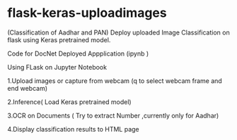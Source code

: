 # flask-keras-uploadimages
(Classification of Aadhar and PAN)
Deploy uploaded Image Classification on flask using Keras pretrained model. 

Code for DocNet Deployed Appplication (ipynb )

Using FLask on Jupyter Notebook

1.Upload images or capture from webcam (q to select  webcam frame and end webcam)

2.Inference( Load Keras pretrained model)

3.OCR on Documents ( Try to extract Number ,currently only for Aadhar)

4.Display classification results to HTML page
